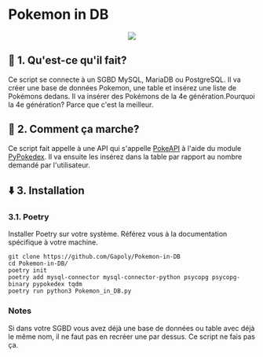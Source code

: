 # Pokemon in DB

<p align='center'>
    <img src='https://mir-s3-cdn-cf.behance.net/projects/404/5f7d78149825051.62eeab127b743.jpg'/>
</p>


## 🤔 1. Qu'est-ce qu'il fait?

Ce script se connecte à un SGBD MySQL, MariaDB ou PostgreSQL. Il va créer une base de données Pokemon, une table et insérez une liste de Pokémons dedans. Il va insérer des Pokémons de la 4e génération.Pourquoi la 4e génération? Parce que c'est la meilleur.

## 🐍 2. Comment ça marche?

Ce script fait appelle à une API qui s'appelle [PokeAPI](https://pokeapi.co/) à l'aide du module [PyPokedex](https://github.com/arnavb/pypokedex). Il va ensuite les insérez dans la table par rapport au nombre demandé par l'utilisateur.

## ⬇️ 3. Installation

### 3.1. Poetry

Installer Poetry sur votre système. Référez vous à la documentation spécifique à votre machine.

```shell
git clone https://github.com/Gapoly/Pokemon-in-DB
cd Pokemon-in-DB/
poetry init
poetry add mysql-connector mysql-connector-python psycopg psycopg-binary pypokedex tqdm
poetry run python3 Pokemon_in_DB.py
```

### Notes

Si dans votre SGBD vous avez déjà une base de données ou table avec déjà le même nom, il ne faut pas en recréer une par dessus. Ce script ne fais pas ça.
